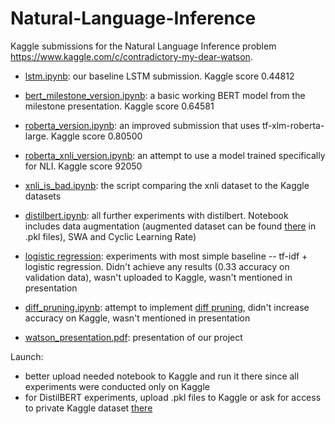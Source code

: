 # Natural-Language-Inference

Kaggle submissions for the Natural Language Inference problem https://www.kaggle.com/c/contradictory-my-dear-watson.


* [lstm.ipynb](https://github.com/jrzdyumkjrdhu/Natural-Language-Inference/blob/main/lstm.ipynb): our baseline LSTM submission. Kaggle score 0.44812

* [bert_milestone_version.ipynb](https://github.com/jrzdyumkjrdhu/Natural-Language-Inference/blob/main/bert_milestone_version.ipynb): a basic working BERT model from the milestone presentation. Kaggle score 0.64581

* [roberta_version.ipynb](https://github.com/jrzdyumkjrdhu/Natural-Language-Inference/blob/main/roberta_version.ipynb): an improved submission that uses tf-xlm-roberta-large. Kaggle score 0.80500

* [roberta_xnli_version.ipynb](https://github.com/jrzdyumkjrdhu/Natural-Language-Inference/blob/main/roberta_xnli_version.ipynb): an attempt to use a model trained specifically for NLI. Kaggle score 92050

* [xnli_is_bad.ipynb](https://github.com/jrzdyumkjrdhu/Natural-Language-Inference/blob/main/xnli_is_bad.ipynb): the script comparing the xnli dataset to the Kaggle datasets

* [distilbert.ipynb](https://github.com/jrzdyumkjrdhu/Natural-Language-Inference/blob/main/distilbert.ipynb): all further experiments with distilbert. Notebook includes data augmentation (augmented dataset can be found [there](https://github.com/jrzdyumkjrdhu/Natural-Language-Inference/blob/main/data) in .pkl files), SWA and Cyclic Learning Rate)

* [logistic regression](https://github.com/jrzdyumkjrdhu/Natural-Language-Inference/blob/main/logistic_regression): experiments with most simple baseline -- tf-idf + logistic regression. Didn't achieve any results (0.33 accuracy on validation data), wasn't uploaded to Kaggle, wasn't mentioned in presentation

* [diff_pruning.ipynb](https://github.com/jrzdyumkjrdhu/Natural-Language-Inference/blob/main/diff_pruning.ipynb): attempt to implement [diff pruning](https://arxiv.org/abs/2012.07463), didn't increase accuracy on Kaggle, wasn't mentioned in presentation

* [watson_presentation.pdf](https://github.com/jrzdyumkjrdhu/Natural-Language-Inference/blob/main/watson_presentation.pdf): presentation of our project

Launch: 
* better upload needed notebook to Kaggle and run it there since all experiments were conducted only on Kaggle
* for DistilBERT experiments, upload .pkl files to Kaggle or ask for access to private Kaggle dataset [there](t.me/kuzyaka)

